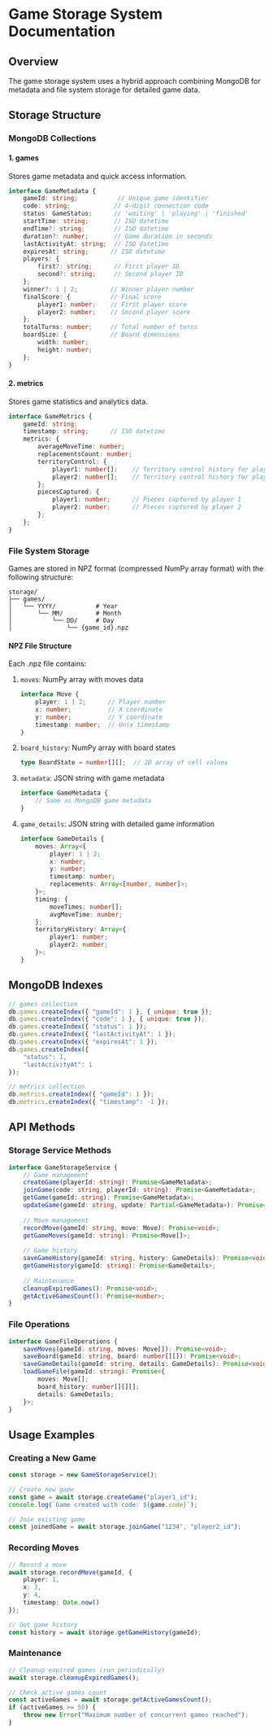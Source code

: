# Game Storage System Documentation

## Overview

The game storage system uses a hybrid approach combining MongoDB for metadata and file system storage for detailed game data.

## Storage Structure

### MongoDB Collections

#### 1. games
Stores game metadata and quick access information.

```typescript
interface GameMetadata {
    gameId: string;           // Unique game identifier
    code: string;            // 4-digit connection code
    status: GameStatus;      // 'waiting' | 'playing' | 'finished'
    startTime: string;       // ISO datetime
    endTime?: string;        // ISO datetime
    duration?: number;       // Game duration in seconds
    lastActivityAt: string;  // ISO datetime
    expiresAt: string;      // ISO datetime
    players: {
        first?: string;      // First player ID
        second?: string;     // Second player ID
    };
    winner?: 1 | 2;         // Winner player number
    finalScore: {           // Final score
        player1: number;    // First player score
        player2: number;    // Second player score
    };
    totalTurns: number;     // Total number of turns
    boardSize: {            // Board dimensions
        width: number;
        height: number;
    };
}
```

#### 2. metrics
Stores game statistics and analytics data.

```typescript
interface GameMetrics {
    gameId: string;
    timestamp: string;      // ISO datetime
    metrics: {
        averageMoveTime: number;
        replacementsCount: number;
        territoryControl: {
            player1: number[];    // Territory control history for player 1
            player2: number[];    // Territory control history for player 2
        };
        piecesCaptured: {
            player1: number;      // Pieces captured by player 1
            player2: number;      // Pieces captured by player 2
        };
    };
}
```

### File System Storage

Games are stored in NPZ format (compressed NumPy array format) with the following structure:

```
storage/
├── games/
│   └── YYYY/           # Year
│       └── MM/         # Month
│           └── DD/     # Day
│               └── {game_id}.npz
```

#### NPZ File Structure

Each .npz file contains:

1. `moves`: NumPy array with moves data
   ```typescript
   interface Move {
       player: 1 | 2;      // Player number
       x: number;          // X coordinate
       y: number;          // Y coordinate
       timestamp: number;  // Unix timestamp
   }
   ```

2. `board_history`: NumPy array with board states
   ```typescript
   type BoardState = number[][];  // 2D array of cell values
   ```

3. `metadata`: JSON string with game metadata
   ```typescript
   interface GameMetadata {
       // Same as MongoDB game metadata
   }
   ```

4. `game_details`: JSON string with detailed game information
   ```typescript
   interface GameDetails {
       moves: Array<{
           player: 1 | 2;
           x: number;
           y: number;
           timestamp: number;
           replacements: Array<[number, number]>;
       }>;
       timing: {
           moveTimes: number[];
           avgMoveTime: number;
       };
       territoryHistory: Array<{
           player1: number;
           player2: number;
       }>;
   }
   ```

## MongoDB Indexes

```javascript
// games collection
db.games.createIndex({ "gameId": 1 }, { unique: true });
db.games.createIndex({ "code": 1 }, { unique: true });
db.games.createIndex({ "status": 1 });
db.games.createIndex({ "lastActivityAt": 1 });
db.games.createIndex({ "expiresAt": 1 });
db.games.createIndex({ 
    "status": 1, 
    "lastActivityAt": 1 
});

// metrics collection
db.metrics.createIndex({ "gameId": 1 });
db.metrics.createIndex({ "timestamp": -1 });
```

## API Methods

### Storage Service Methods

```typescript
interface GameStorageService {
    // Game management
    createGame(playerId: string): Promise<GameMetadata>;
    joinGame(code: string, playerId: string): Promise<GameMetadata>;
    getGame(gameId: string): Promise<GameMetadata>;
    updateGame(gameId: string, update: Partial<GameMetadata>): Promise<void>;
    
    // Move management
    recordMove(gameId: string, move: Move): Promise<void>;
    getGameMoves(gameId: string): Promise<Move[]>;
    
    // Game history
    saveGameHistory(gameId: string, history: GameDetails): Promise<void>;
    getGameHistory(gameId: string): Promise<GameDetails>;
    
    // Maintenance
    cleanupExpiredGames(): Promise<void>;
    getActiveGamesCount(): Promise<number>;
}
```

### File Operations

```typescript
interface GameFileOperations {
    saveMoves(gameId: string, moves: Move[]): Promise<void>;
    saveBoard(gameId: string, board: number[][]): Promise<void>;
    saveGameDetails(gameId: string, details: GameDetails): Promise<void>;
    loadGameFile(gameId: string): Promise<{
        moves: Move[];
        board_history: number[][][];
        details: GameDetails;
    }>;
}
```

## Usage Examples

### Creating a New Game

```typescript
const storage = new GameStorageService();

// Create new game
const game = await storage.createGame("player1_id");
console.log(`Game created with code: ${game.code}`);

// Join existing game
const joinedGame = await storage.joinGame("1234", "player2_id");
```

### Recording Moves

```typescript
// Record a move
await storage.recordMove(gameId, {
    player: 1,
    x: 3,
    y: 4,
    timestamp: Date.now()
});

// Get game history
const history = await storage.getGameHistory(gameId);
```

### Maintenance

```typescript
// Cleanup expired games (run periodically)
await storage.cleanupExpiredGames();

// Check active games count
const activeGames = await storage.getActiveGamesCount();
if (activeGames >= 50) {
    throw new Error("Maximum number of concurrent games reached");
}
```